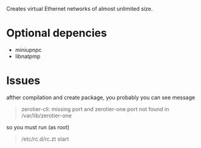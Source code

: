 Creates virtual Ethernet networks of almost unlimited size.

# Optional depencies
* miniupnpc
* libnatpmp

# Issues

afther compilation and create package, you probably you can see message

> zerotier-cli: missing port and zerotier-one.port not found in /var/lib/zerotier-one
 
so you must run (as root)

> /etc/rc.d/rc.zt start
